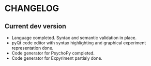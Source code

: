 # CHANGELOG

## Current dev version

  - Language completed. Syntax and semantic validation in place.
  - pyQt code editor with syntax highlighting and graphical experiment
    representation done.
  - Code generator for PsychoPy completed.
  - Code generator for Expyriment partialy done.

